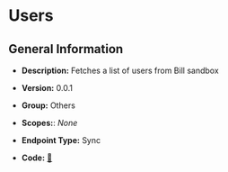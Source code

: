 # Users

## General Information

- **Description:** Fetches a list of users from Bill sandbox

- **Version:** 0.0.1
- **Group:** Others
- **Scopes:**: _None_
- **Endpoint Type:** Sync
- **Code:** [🔗](https://github.com/NangoHQ/integration-templates/tree/main/integrations/bill-sandbox/syncs/users.ts)
